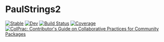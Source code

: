 # PaulStrings2

[![Stable](https://img.shields.io/badge/docs-stable-blue.svg)](https://jlapeyre.github.io/PaulStrings2.jl/stable/)
[![Dev](https://img.shields.io/badge/docs-dev-blue.svg)](https://jlapeyre.github.io/PaulStrings2.jl/dev/)
[![Build Status](https://github.com/jlapeyre/PaulStrings2.jl/actions/workflows/CI.yml/badge.svg?branch=main)](https://github.com/jlapeyre/PaulStrings2.jl/actions/workflows/CI.yml?query=branch%3Amain)
[![Coverage](https://codecov.io/gh/jlapeyre/PaulStrings2.jl/branch/main/graph/badge.svg)](https://codecov.io/gh/jlapeyre/PaulStrings2.jl)
[![ColPrac: Contributor's Guide on Collaborative Practices for Community Packages](https://img.shields.io/badge/ColPrac-Contributor's%20Guide-blueviolet)](https://github.com/SciML/ColPrac)
